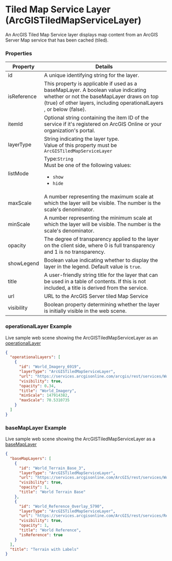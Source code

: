 # Tiled Map Service Layer (ArcGISTiledMapServiceLayer)

An ArcGIS Tiled Map Service layer displays map content from an ArcGIS Server Map service that has been cached (tiled).

### Properties

| Property | Details
| --- | ---
| id | A unique identifying string for the layer.
| isReference | This property is applicable if used as a baseMapLayer. A boolean value indicating whether or not the baseMapLayer draws on top (true) of other layers, including operationalLayers , or below (false).
| itemId | Optional string containing the item ID of the service if it's registered on ArcGIS Online or your organization's portal.
| layerType | String indicating the layer type.<br>Value of this property must be `ArcGISTiledMapServiceLayer`
| listMode | Type:`String`<br>Must be one of the following values:<ul><li>`show`</li><li>`hide`</li></ul>
| maxScale | A number representing the maximum scale at which the layer will be visible. The number is the scale's denominator.
| minScale | A number representing the minimum scale at which the layer will be visible. The number is the scale's denominator.
| opacity | The degree of transparency applied to the layer on the client side, where 0 is full transparency and 1 is no transparency.
| showLegend | Boolean value indicating whether to display the layer in the legend. Default value is `true`.
| title | A user-friendly string title for the layer that can be used in a table of contents. If this is not included, a title is derived from the service.
| url | URL to the ArcGIS Server tiled Map Service
| visibility | Boolean property determining whether the layer is initially visible in the web scene.


### operationalLayer Example

Live sample web scene showing the ArcGISTiledMapServiceLayer as an [operationalLayer](https://www.arcgis.com/home/webscene/viewer.html?webscene=b7077db71c5743cb935151efda288835)

```json
{
  "operationalLayers": [
    {
      "id": "World_Imagery_6919",
      "layerType": "ArcGISTiledMapServiceLayer",
      "url": "https://services.arcgisonline.com/arcgis/rest/services/World_Imagery/MapServer",
      "visibility": true,
      "opacity": 0.34,
      "title": "World_Imagery",
      "minScale": 147914382,
      "maxScale": 70.5310735
    }
  ]
}
```
### baseMapLayer Example

Live sample web scene showing the ArcGISTiledMapServiceLayer as a [baseMapLayer](https://www.arcgis.com/home/webscene/viewer.html?webscene=2025161aa6db48f5a640381bbf2cdb93)

```json
{
  "baseMapLayers": [
    {
      "id": "World_Terrain_Base_3",
      "layerType": "ArcGISTiledMapServiceLayer",
      "url": "https://services.arcgisonline.com/ArcGIS/rest/services/World_Terrain_Base/MapServer",
      "visibility": true,
      "opacity": 1,
      "title": "World Terrain Base"
    },
    {
      "id": "World_Reference_Overlay_5790",
      "layerType": "ArcGISTiledMapServiceLayer",
      "url": "https://services.arcgisonline.com/ArcGIS/rest/services/Reference/World_Reference_Overlay/MapServer",
      "visibility": true,
      "opacity": 1,
      "title": "World Reference",
      "isReference": true
    }
  ],
  "title": "Terrain with Labels"
}
```

